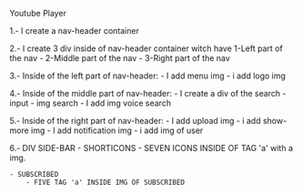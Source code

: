 Youtube Player

1.- I create a nav-header container

2.- I create 3 div inside of nav-header container witch have 1-Left part of the nav - 2-Middle part of the nav - 3-Right part of the nav

3.- Inside of the left part of nav-header:
    - I add menu img
    - i add logo img

4.- Inside of the middle part of nav-header:
    - I create a div of the search
        - input
        - img search
    - I add img voice search

5.- Inside of the right part of nav-header:
    - I add upload img
    - i add show-more img
    - I add notification img
    - i add img of user

6.- DIV SIDE-BAR
    - SHORTICONS
        - SEVEN ICONS INSIDE OF TAG 'a' with a img.

    - SUBSCRIBED
        - FIVE TAG 'a' INSIDE IMG OF SUBSCRIBED